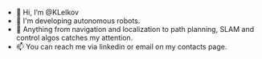 - 👋 Hi, I’m @KLelkov
- 👀 I'm developing autonomous robots.
- 🌱 Anything from navigation and localization to path planning, SLAM and control algos catches my attention.
- 📫 You can reach me via linkedin or email on my contacts page.

<!---
KLelkov/KLelkov is a ✨ special ✨ repository because its `README.md` (this file) appears on your GitHub profile.
You can click the Preview link to take a look at your changes.
--->
